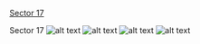 [Sector 17](#sector17)

<a name = "sector17"></a>
Sector 17
![alt text](/images/WASP-187_Sector_17/WASP-187_Sector_17_a_TimeSeries.png)
![alt text](/images/WASP-187_Sector_17/WASP-187_Sector_17_b_FoldedLightCurve.png)
![alt text](/images/WASP-187_Sector_17/WASP-187_Sector_17_b_IndividualTransitsWithFit.png)
![alt text](/images/WASP-187_Sector_17/WASP-187_Sector_17_c_TimingResiduals.png)

